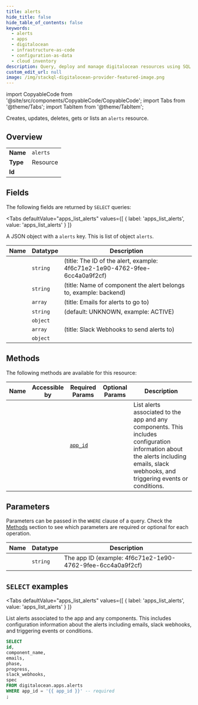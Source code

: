 ```yaml
--- 
title: alerts
hide_title: false
hide_table_of_contents: false
keywords:
  - alerts
  - apps
  - digitalocean
  - infrastructure-as-code
  - configuration-as-data
  - cloud inventory
description: Query, deploy and manage digitalocean resources using SQL
custom_edit_url: null
image: /img/stackql-digitalocean-provider-featured-image.png
---
```


import CopyableCode from '@site/src/components/CopyableCode/CopyableCode';
import Tabs from '@theme/Tabs';
import TabItem from '@theme/TabItem';

Creates, updates, deletes, gets or lists an <code>alerts</code> resource.

## Overview
<table><tbody>
<tr><td><b>Name</b></td><td><code>alerts</code></td></tr>
<tr><td><b>Type</b></td><td>Resource</td></tr>
<tr><td><b>Id</b></td><td><CopyableCode code="digitalocean.apps.alerts" /></td></tr>
</tbody></table>

## Fields

The following fields are returned by `SELECT` queries:

<Tabs
    defaultValue="apps_list_alerts"
    values={[
        { label: 'apps_list_alerts', value: 'apps_list_alerts' }
    ]}
>
<TabItem value="apps_list_alerts">

A JSON object with a `alerts` key. This is list of object `alerts`.

<table>
<thead>
    <tr>
    <th>Name</th>
    <th>Datatype</th>
    <th>Description</th>
    </tr>
</thead>
<tbody>
<tr>
    <td><CopyableCode code="id" /></td>
    <td><code>string</code></td>
    <td> (title: The ID of the alert, example: 4f6c71e2-1e90-4762-9fee-6cc4a0a9f2cf)</td>
</tr>
<tr>
    <td><CopyableCode code="component_name" /></td>
    <td><code>string</code></td>
    <td> (title: Name of component the alert belongs to, example: backend)</td>
</tr>
<tr>
    <td><CopyableCode code="emails" /></td>
    <td><code>array</code></td>
    <td> (title: Emails for alerts to go to)</td>
</tr>
<tr>
    <td><CopyableCode code="phase" /></td>
    <td><code>string</code></td>
    <td> (default: UNKNOWN, example: ACTIVE)</td>
</tr>
<tr>
    <td><CopyableCode code="progress" /></td>
    <td><code>object</code></td>
    <td></td>
</tr>
<tr>
    <td><CopyableCode code="slack_webhooks" /></td>
    <td><code>array</code></td>
    <td> (title: Slack Webhooks to send alerts to)</td>
</tr>
<tr>
    <td><CopyableCode code="spec" /></td>
    <td><code>object</code></td>
    <td></td>
</tr>
</tbody>
</table>
</TabItem>
</Tabs>

## Methods

The following methods are available for this resource:

<table>
<thead>
    <tr>
    <th>Name</th>
    <th>Accessible by</th>
    <th>Required Params</th>
    <th>Optional Params</th>
    <th>Description</th>
    </tr>
</thead>
<tbody>
<tr>
    <td><a href="#apps_list_alerts"><CopyableCode code="apps_list_alerts" /></a></td>
    <td><CopyableCode code="select" /></td>
    <td><a href="#parameter-app_id"><code>app_id</code></a></td>
    <td></td>
    <td>List alerts associated to the app and any components. This includes configuration information about the alerts including emails, slack webhooks, and triggering events or conditions.</td>
</tr>
</tbody>
</table>

## Parameters

Parameters can be passed in the `WHERE` clause of a query. Check the [Methods](#methods) section to see which parameters are required or optional for each operation.

<table>
<thead>
    <tr>
    <th>Name</th>
    <th>Datatype</th>
    <th>Description</th>
    </tr>
</thead>
<tbody>
<tr id="parameter-app_id">
    <td><CopyableCode code="app_id" /></td>
    <td><code>string</code></td>
    <td>The app ID (example: 4f6c71e2-1e90-4762-9fee-6cc4a0a9f2cf)</td>
</tr>
</tbody>
</table>

## `SELECT` examples

<Tabs
    defaultValue="apps_list_alerts"
    values={[
        { label: 'apps_list_alerts', value: 'apps_list_alerts' }
    ]}
>
<TabItem value="apps_list_alerts">

List alerts associated to the app and any components. This includes configuration information about the alerts including emails, slack webhooks, and triggering events or conditions.

```sql
SELECT
id,
component_name,
emails,
phase,
progress,
slack_webhooks,
spec
FROM digitalocean.apps.alerts
WHERE app_id = '{{ app_id }}' -- required
;
```
</TabItem>
</Tabs>
